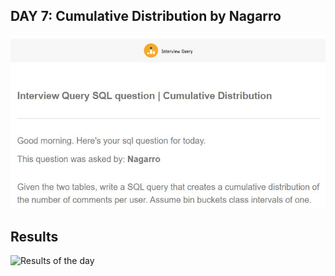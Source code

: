 ## DAY 7: Cumulative Distribution by Nagarro
  
![Question of the day](Question_of_the_day_07.JPG)
  
## Results  
  
![Results of the day](Results_of_the_day.JPG)
